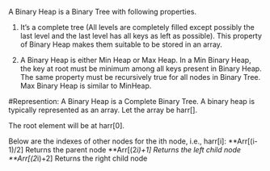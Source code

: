 A Binary Heap is a Binary Tree with following properties.
1) It’s a complete tree (All levels are completely filled except possibly the last level and the last level has all keys as left as possible). This property of Binary Heap makes them suitable to be stored in an array.

2) A Binary Heap is either Min Heap or Max Heap. In a Min Binary Heap, the key at root must be minimum among all keys present in Binary Heap. The same property must be recursively true for all nodes in Binary Tree. Max Binary Heap is similar to MinHeap.

#Represention:
A Binary Heap is a Complete Binary Tree. A binary heap is typically represented as an array.
Let the array be harr[].

The root element will be at harr[0].

Below are the indexes of other nodes for the ith node, i.e., harr[i]:
**Arr[(i-1)/2]	Returns the parent node
**Arr[(2*i)+1]	Returns the left child node
**Arr[(2*i)+2]	Returns the right child node
